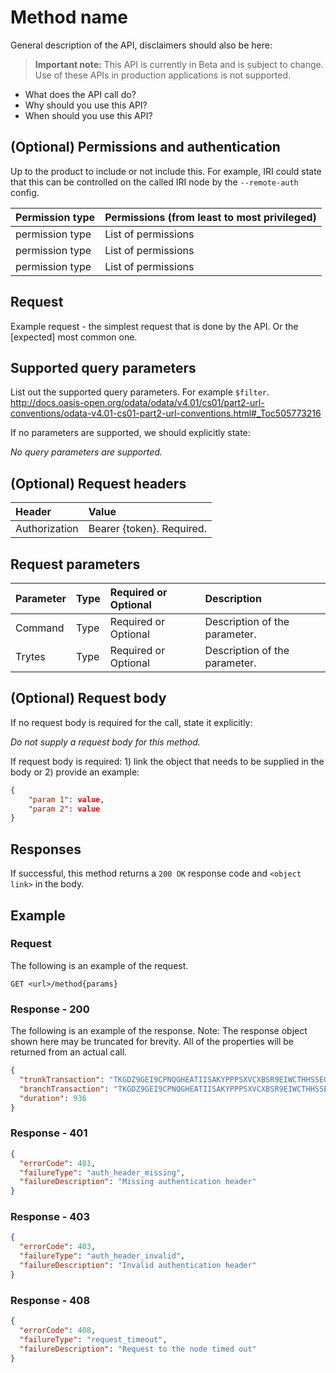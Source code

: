 # Method name

General description of the API, disclaimers should also be here:

> **Important note:** This API is currently in Beta and is subject to change. Use of these APIs in production applications is not supported.

- What does the API call do?
- Why should you use this API?
- When should you use this API?

## (Optional) Permissions and authentication

Up to the product to include or not include this. For example, IRI could state that this can be controlled on the called IRI node by the `--remote-auth` config.  

|Permission type      | Permissions (from least to most privileged)              |
|:--------------------|:---------------------------------------------------------|
| permission type | List of permissions    |
| permission type | List of permissions    |
| permission type | List of permissions    |

## Request
Example request - the simplest request that is done by the API. Or the [expected] most common one. 

## Supported query parameters
List out the supported query parameters. For example `$filter`.
http://docs.oasis-open.org/odata/odata/v4.01/cs01/part2-url-conventions/odata-v4.01-cs01-part2-url-conventions.html#_Toc505773216

If no parameters are supported, we should explicitly state:

*No query parameters are supported.*

## (Optional) Request headers

| Header       | Value |
|:---------------|:--------|
| Authorization  | Bearer {token}. Required.  |

## Request parameters

| Parameter       | Type | Required or Optional | Description |
|:---------------|:--------|:--------| :--------|
| Command  | Type | Required or Optional | Description of the parameter.  |
| Trytes  | Type | Required or Optional | Description of the parameter.  |


## (Optional) Request body

If no request body is required for the call, state it explicitly:

*Do not supply a request body for this method.*

If request body is required: 1) link the object that needs to be supplied in the body or 2) provide an example:

```json
{
    "param 1": value,
    "param 2": value
}
```

## Responses

If successful, this method returns a `200 OK` response code and `<object link>` in the body.

## Example  

### Request

The following is an example of the request.

```http
GET <url>/method{params}
```

### Response - 200

The following is an example of the response. Note: The response object shown here may be truncated for brevity. All of the properties will be returned from an actual call.

```json
{
  "trunkTransaction": "TKGDZ9GEI9CPNQGHEATIISAKYPPPSXVCXBSR9EIWCTHHSSEQCD9YLDPEXYERCNJVASRGWMAVKFQTC9999", 
  "branchTransaction": "TKGDZ9GEI9CPNQGHEATIISAKYPPPSXVCXBSR9EIWCTHHSSEQCD9YLDPEXYERCNJVASRGWMAVKFQTC9999", 
  "duration": 936
}
```

### Response - 401

```json
{
  "errorCode": 401,
  "failureType": "auth_header_missing",
  "failureDescription": "Missing authentication header"
}
```

### Response - 403

```json
{
  "errorCode": 403,
  "failureType": "auth_header_invalid",
  "failureDescription": "Invalid authentication header"
}
```

### Response - 408

```json
{
  "errorCode": 408,
  "failureType": "request_timeout",
  "failureDescription": "Request to the node timed out"
}
```
